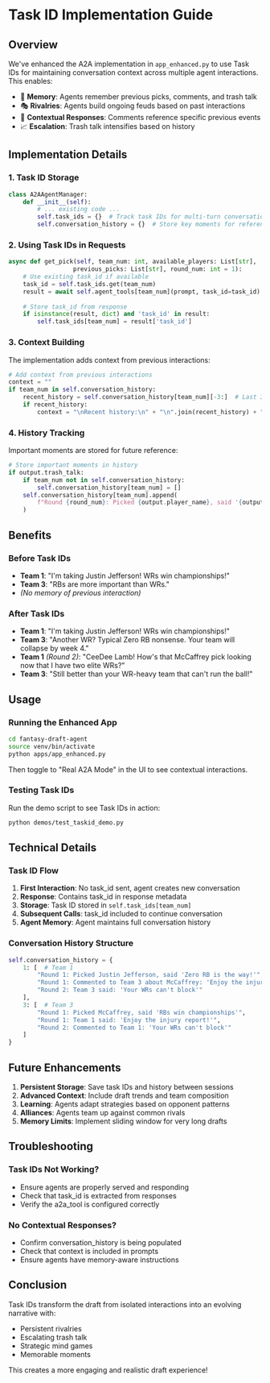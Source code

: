 # Task ID Implementation Guide

## Overview

We've enhanced the A2A implementation in `app_enhanced.py` to use Task IDs for maintaining conversation context across multiple agent interactions. This enables:

- 🧠 **Memory**: Agents remember previous picks, comments, and trash talk
- 🎭 **Rivalries**: Agents build ongoing feuds based on past interactions
- 💬 **Contextual Responses**: Comments reference specific previous events
- 📈 **Escalation**: Trash talk intensifies based on history

## Implementation Details

### 1. Task ID Storage

```python
class A2AAgentManager:
    def __init__(self):
        # ... existing code ...
        self.task_ids = {}  # Track task IDs for multi-turn conversations
        self.conversation_history = {}  # Store key moments for reference
```

### 2. Using Task IDs in Requests

```python
async def get_pick(self, team_num: int, available_players: List[str], 
                  previous_picks: List[str], round_num: int = 1):
    # Use existing task_id if available
    task_id = self.task_ids.get(team_num)
    result = await self.agent_tools[team_num](prompt, task_id=task_id)
    
    # Store task_id from response
    if isinstance(result, dict) and 'task_id' in result:
        self.task_ids[team_num] = result['task_id']
```

### 3. Context Building

The implementation adds context from previous interactions:

```python
# Add context from previous interactions
context = ""
if team_num in self.conversation_history:
    recent_history = self.conversation_history[team_num][-3:]  # Last 3 interactions
    if recent_history:
        context = "\nRecent history:\n" + "\n".join(recent_history) + "\n"
```

### 4. History Tracking

Important moments are stored for future reference:

```python
# Store important moments in history
if output.trash_talk:
    if team_num not in self.conversation_history:
        self.conversation_history[team_num] = []
    self.conversation_history[team_num].append(
        f"Round {round_num}: Picked {output.player_name}, said '{output.trash_talk}'"
    )
```

## Benefits

### Before Task IDs
- **Team 1**: "I'm taking Justin Jefferson! WRs win championships!"
- **Team 3**: "RBs are more important than WRs."
- *(No memory of previous interaction)*

### After Task IDs
- **Team 1**: "I'm taking Justin Jefferson! WRs win championships!"
- **Team 3**: "Another WR? Typical Zero RB nonsense. Your team will collapse by week 4."
- **Team 1** *(Round 2)*: "CeeDee Lamb! How's that McCaffrey pick looking now that I have two elite WRs?"
- **Team 3**: "Still better than your WR-heavy team that can't run the ball!"

## Usage

### Running the Enhanced App

```bash
cd fantasy-draft-agent
source venv/bin/activate
python apps/app_enhanced.py
```

Then toggle to "Real A2A Mode" in the UI to see contextual interactions.

### Testing Task IDs

Run the demo script to see Task IDs in action:

```bash
python demos/test_taskid_demo.py
```

## Technical Details

### Task ID Flow

1. **First Interaction**: No task_id sent, agent creates new conversation
2. **Response**: Contains task_id in response metadata
3. **Storage**: Task ID stored in `self.task_ids[team_num]`
4. **Subsequent Calls**: task_id included to continue conversation
5. **Agent Memory**: Agent maintains full conversation history

### Conversation History Structure

```python
self.conversation_history = {
    1: [  # Team 1
        "Round 1: Picked Justin Jefferson, said 'Zero RB is the way!'",
        "Round 1: Commented to Team 3 about McCaffrey: 'Enjoy the injury report!'",
        "Round 2: Team 3 said: 'Your WRs can't block'"
    ],
    3: [  # Team 3
        "Round 1: Picked McCaffrey, said 'RBs win championships'",
        "Round 1: Team 1 said: 'Enjoy the injury report!'",
        "Round 2: Commented to Team 1: 'Your WRs can't block'"
    ]
}
```

## Future Enhancements

1. **Persistent Storage**: Save task IDs and history between sessions
2. **Advanced Context**: Include draft trends and team composition
3. **Learning**: Agents adapt strategies based on opponent patterns
4. **Alliances**: Agents team up against common rivals
5. **Memory Limits**: Implement sliding window for very long drafts

## Troubleshooting

### Task IDs Not Working?
- Ensure agents are properly served and responding
- Check that task_id is extracted from responses
- Verify the a2a_tool is configured correctly

### No Contextual Responses?
- Confirm conversation_history is being populated
- Check that context is included in prompts
- Ensure agents have memory-aware instructions

## Conclusion

Task IDs transform the draft from isolated interactions into an evolving narrative with:
- Persistent rivalries
- Escalating trash talk
- Strategic mind games
- Memorable moments

This creates a more engaging and realistic draft experience! 